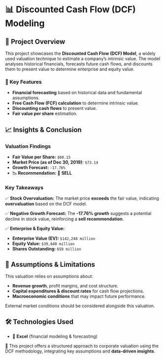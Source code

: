 # 📊 Discounted Cash Flow (DCF) Modeling

## 📌 Project Overview
This project showcases the **Discounted Cash Flow (DCF) Model**, a widely used valuation technique to estimate a company’s intrinsic value. The model analyses historical financials, forecasts future cash flows, and discounts them to present value to determine enterprise and equity value.

### 🔹 Key Features
- **Financial forecasting** based on historical data and fundamental assumptions.
- **Free Cash Flow (FCF) calculation** to determine intrinsic value.
- **Discounting cash flows** to present value.
- **Fair value per share** estimation.

## 📈 Insights & Conclusion
### **Valuation Findings**
- **Fair Value per Share:** `$60.15`
- **Market Price (as of Dec 30, 2019):** `$73.14`
- **Growth Forecast:** `-17.76%`
- **📉 Recommendation:** 🚨 **SELL**

### **Key Takeaways**
✅ **Stock Overvaluation:** The market price **exceeds** the fair value, indicating **overvaluation** based on the DCF model.

✅ **Negative Growth Forecast:** The **-17.76% growth** suggests a potential decline in stock value, reinforcing a **sell recommendation**.

✅ **Enterprise & Equity Value:**
   - **Enterprise Value (EV):** `$142,248 million`
   - **Equity Value:** `$39,640 million`
   - **Shares Outstanding:** `659 million`

## 📌 Assumptions & Limitations
This valuation relies on assumptions about:
- **Revenue growth**, profit margins, and cost structure.
- **Capital expenditures & discount rates** for cash flow projections.
- **Macroeconomic conditions** that may impact future performance.

External market conditions should be considered alongside this valuation.

## 🛠️ Technologies Used
- 📑 **Excel** (financial modeling & forecasting)

🚀 This project offers a structured approach to corporate valuation using the DCF methodology, integrating key assumptions and **data-driven insights**.


